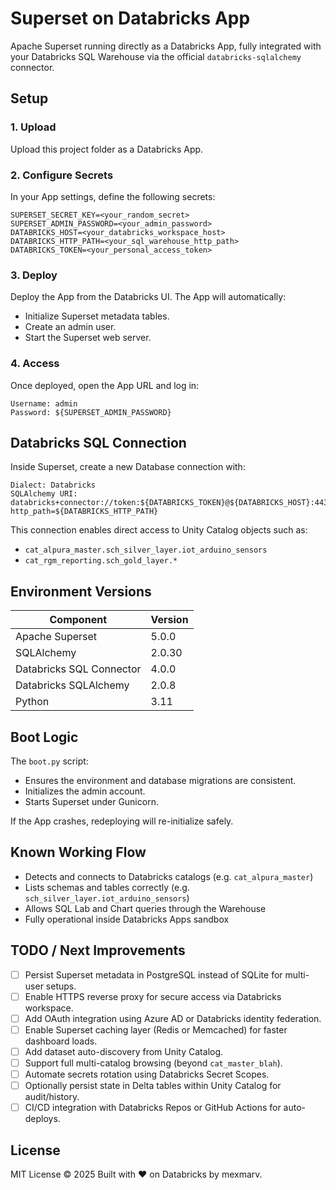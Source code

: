 # Superset on Databricks App

Apache Superset running directly as a Databricks App, fully integrated with your Databricks SQL Warehouse via the official `databricks-sqlalchemy` connector.

## Setup

### 1. Upload
Upload this project folder as a Databricks App.

### 2. Configure Secrets
In your App settings, define the following secrets:
```
SUPERSET_SECRET_KEY=<your_random_secret>
SUPERSET_ADMIN_PASSWORD=<your_admin_password>
DATABRICKS_HOST=<your_databricks_workspace_host>
DATABRICKS_HTTP_PATH=<your_sql_warehouse_http_path>
DATABRICKS_TOKEN=<your_personal_access_token>
```

### 3. Deploy
Deploy the App from the Databricks UI.
The App will automatically:
- Initialize Superset metadata tables.
- Create an admin user.
- Start the Superset web server.

### 4. Access
Once deployed, open the App URL and log in:
```
Username: admin
Password: ${SUPERSET_ADMIN_PASSWORD}
```

## Databricks SQL Connection

Inside Superset, create a new Database connection with:
```
Dialect: Databricks
SQLAlchemy URI:
databricks+connector://token:${DATABRICKS_TOKEN}@${DATABRICKS_HOST}:443?http_path=${DATABRICKS_HTTP_PATH}
```

This connection enables direct access to Unity Catalog objects such as:
- `cat_alpura_master.sch_silver_layer.iot_arduino_sensors`
- `cat_rgm_reporting.sch_gold_layer.*`

## Environment Versions

| Component | Version |
|------------|----------|
| Apache Superset | 5.0.0 |
| SQLAlchemy | 2.0.30 |
| Databricks SQL Connector | 4.0.0 |
| Databricks SQLAlchemy | 2.0.8 |
| Python | 3.11 |

## Boot Logic

The `boot.py` script:
- Ensures the environment and database migrations are consistent.
- Initializes the admin account.
- Starts Superset under Gunicorn.

If the App crashes, redeploying will re-initialize safely.

## Known Working Flow

- Detects and connects to Databricks catalogs (e.g. `cat_alpura_master`)
- Lists schemas and tables correctly (e.g. `sch_silver_layer.iot_arduino_sensors`)
- Allows SQL Lab and Chart queries through the Warehouse
- Fully operational inside Databricks Apps sandbox

## TODO / Next Improvements

- [ ] Persist Superset metadata in PostgreSQL instead of SQLite for multi-user setups.
- [ ] Enable HTTPS reverse proxy for secure access via Databricks workspace.
- [ ] Add OAuth integration using Azure AD or Databricks identity federation.
- [ ] Enable Superset caching layer (Redis or Memcached) for faster dashboard loads.
- [ ] Add dataset auto-discovery from Unity Catalog.
- [ ] Support full multi-catalog browsing (beyond `cat_master_blah`).
- [ ] Automate secrets rotation using Databricks Secret Scopes.
- [ ] Optionally persist state in Delta tables within Unity Catalog for audit/history.
- [ ] CI/CD integration with Databricks Repos or GitHub Actions for auto-deploys.

## License
MIT License © 2025
Built with ❤️ on Databricks by mexmarv.
